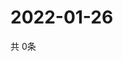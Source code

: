 # 2022-01-26
  共 0条

  <!-- BEGIN -->
  <!-- 最后更新时间Wed Jan 26 2022 02:26:31 GMT+0000 (Coordinated Universal Time) -->
  
  <!-- END -->
  
  